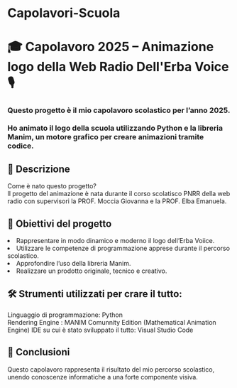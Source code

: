 # Capolavori-Scuola
# 🎓 Capolavoro 2025 – Animazione logo della Web Radio Dell'Erba Voice 🎙️
### Questo progetto è il mio capolavoro scolastico per l’anno 2025. <br><br> Ho animato il logo della scuola utilizzando Python e la libreria Manim, un motore grafico per creare animazioni tramite codice.

## 📌 Descrizione
Come è nato questo progetto?<br>
Il progetto del animazione è nata durante il corso scolatisco PNRR della web radio con supervisori la PROF. Moccia Giovanna e la PROF. Elba Emanuela.

## 🎯 Obiettivi del progetto
  <li>Rappresentare in modo dinamico e moderno il logo dell’Erba Voiice. </li>
  <li>Utilizzare le competenze di programmazione apprese durante il percorso scolastico. </li>
  <li>Approfondire l’uso della libreria Manim. </li>
  <li>Realizzare un prodotto originale, tecnico e creativo. </li>

## 🛠 Strumenti utilizzati per crare il tutto:
Linguaggio di programmazione: Python
<br>Rendering Engine : MANIM Comunnity Edition (Mathematical Animation Engine)
IDE su cui è stato sviluppato il tutto: Visual Studio Code

## 📘 Conclusioni
Questo capolavoro rappresenta il risultato del mio percorso scolastico, unendo conoscenze informatiche a una forte componente visiva.

